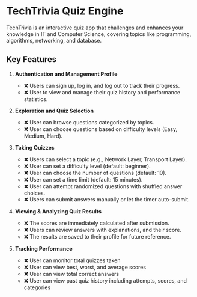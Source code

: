 # TechTrivia Quiz Engine

TechTrivia is an interactive quiz app that challenges and enhances your knowledge in IT and Computer Science, covering topics like programming, algorithms, networking, and database.

## Key Features

1. **Authentication and Management Profile**

   - ❌ Users can sign up, log in, and log out to track their progress.
   - ❌ User to view and manage their quiz history and performance statistics.

2. **Exploration and Quiz Selection**

   - ❌ User can browse questions categorized by topics.
   - ❌ User can choose questions based on difficulty levels (Easy, Medium, Hard).

3. **Taking Quizzes**
   <!-- ✅ -->

   - ❌ Users can select a topic (e.g., Network Layer, Transport Layer).
   - ❌ User can set a difficulty level (default: beginner).
   - ❌ User can choose the number of questions (default: 10).
   - ❌ User can set a time limit (default: 15 minutes).
   - ❌ User can attempt randomized questions with shuffled answer choices.
   - ❌ Users can submit answers manually or let the timer auto-submit.

4. **Viewing & Analyzing Quiz Results**

   - ❌ The scores are immediately calculated after submission.
   - ❌ Users can review answers with explanations, and their score.
   - ❌ The results are saved to their profile for future reference.

5. **Tracking Performance**

   - ❌ User can monitor total quizzes taken
   - ❌ User can view best, worst, and average scores
   - ❌ User can view total correct answers
   - ❌ User can view past quiz history including attempts, scores, and categories
